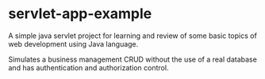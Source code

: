 # servlet-app-example
A simple java servlet project for learning and review of some basic topics of web development using Java language. 

Simulates a business management CRUD without the use of a real database and has authentication and authorization control.
